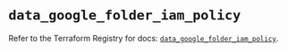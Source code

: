 # `data_google_folder_iam_policy`

Refer to the Terraform Registry for docs: [`data_google_folder_iam_policy`](https://registry.terraform.io/providers/hashicorp/google-beta/5.41.0/docs/data-sources/google_folder_iam_policy).
